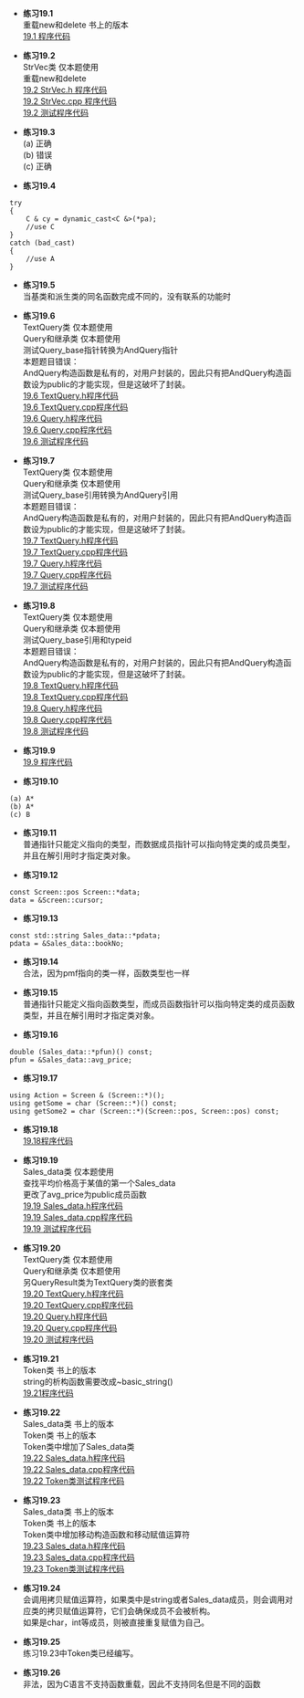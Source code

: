 * **练习19.1**  
重载new和delete 书上的版本  
[19.1 程序代码](19.1.cpp)  

* **练习19.2**  
StrVec类 仅本题使用  
重载new和delete  
[19.2 StrVec.h 程序代码](19.2/StrVec.h)  
[19.2 StrVec.cpp 程序代码](19.2/StrVec.cpp)  
[19.2 测试程序代码](19.2/main.cpp)  

* **练习19.3**  
(a) 正确  
(b) 错误  
(c) 正确  

* **练习19.4**  
```
try
{
    C & cy = dynamic_cast<C &>(*pa);
    //use C
}
catch (bad_cast)
{
    //use A
}
```

* **练习19.5**  
当基类和派生类的同名函数完成不同的，没有联系的功能时  

* **练习19.6**  
TextQuery类 仅本题使用  
Query和继承类 仅本题使用  
测试Query_base指针转换为AndQuery指针  
本题题目错误：  
AndQuery构造函数是私有的，对用户封装的，因此只有把AndQuery构造函数设为public的才能实现，但是这破坏了封装。  
[19.6 TextQuery.h程序代码](19.6/TextQuery.h)  
[19.6 TextQuery.cpp程序代码](19.6/TextQuery.cpp)  
[19.6 Query.h程序代码](19.6/Query.h)  
[19.6 Query.cpp程序代码](19.6/Query.cpp)  
[19.6 测试程序代码](19.6/main.cpp)  

* **练习19.7**  
TextQuery类 仅本题使用  
Query和继承类 仅本题使用  
测试Query_base引用转换为AndQuery引用  
本题题目错误：  
AndQuery构造函数是私有的，对用户封装的，因此只有把AndQuery构造函数设为public的才能实现，但是这破坏了封装。  
[19.7 TextQuery.h程序代码](19.7/TextQuery.h)  
[19.7 TextQuery.cpp程序代码](19.7/TextQuery.cpp)  
[19.7 Query.h程序代码](19.7/Query.h)  
[19.7 Query.cpp程序代码](19.7/Query.cpp)  
[19.7 测试程序代码](19.7/main.cpp)  

* **练习19.8**  
TextQuery类 仅本题使用  
Query和继承类 仅本题使用  
测试Query_base引用和typeid  
本题题目错误：  
AndQuery构造函数是私有的，对用户封装的，因此只有把AndQuery构造函数设为public的才能实现，但是这破坏了封装。  
[19.8 TextQuery.h程序代码](19.8/TextQuery.h)  
[19.8 TextQuery.cpp程序代码](19.8/TextQuery.cpp)  
[19.8 Query.h程序代码](19.8/Query.h)  
[19.8 Query.cpp程序代码](19.8/Query.cpp)  
[19.8 测试程序代码](19.8/main.cpp)  

* **练习19.9**  
[19.9 程序代码](19.9.cpp)  

* **练习19.10**  
```
(a) A*
(b) A*
(c) B
```

* **练习19.11**  
普通指针只能定义指向的类型，而数据成员指针可以指向特定类的成员类型，并且在解引用时才指定类对象。  

* **练习19.12**  
```
const Screen::pos Screen::*data;
data = &Screen::cursor;
```

* **练习19.13**  
```
const std::string Sales_data::*pdata;
pdata = &Sales_data::bookNo;
```

* **练习19.14**  
合法，因为pmf指向的类一样，函数类型也一样  

* **练习19.15**  
普通指针只能定义指向函数类型，而成员函数指针可以指向特定类的成员函数类型，并且在解引用时才指定类对象。  

* **练习19.16**  
```
double (Sales_data::*pfun)() const;
pfun = &Sales_data::avg_price;
```

* **练习19.17**  
```
using Action = Screen & (Screen::*)();
using getSome = char (Screen::*)() const;
using getSome2 = char (Screen::*)(Screen::pos, Screen::pos) const;
```

* **练习19.18**  
[19.18程序代码](19.18.cpp)  

* **练习19.19**  
Sales_data类 仅本题使用  
查找平均价格高于某值的第一个Sales_data  
更改了avg_price为public成员函数  
[19.19 Sales_data.h程序代码](19.19/Sales_data.h)  
[19.19 Sales_data.cpp程序代码](19.19/Sales_data.cpp)  
[19.19 测试程序代码](19.19/main.cpp)  

* **练习19.20**  
TextQuery类 仅本题使用  
Query和继承类 仅本题使用  
另QueryResult类为TextQuery类的嵌套类  
[19.20 TextQuery.h程序代码](19.20/TextQuery.h)  
[19.20 TextQuery.cpp程序代码](19.20/TextQuery.cpp)  
[19.20 Query.h程序代码](19.20/Query.h)  
[19.20 Query.cpp程序代码](19.20/Query.cpp)  
[19.20 测试程序代码](19.20/main.cpp)  

* **练习19.21**  
Token类 书上的版本  
string的析构函数需要改成~basic_string()  
[19.21程序代码](19.21.cpp)  

* **练习19.22**  
Sales_data类 书上的版本  
Token类 书上的版本  
Token类中增加了Sales_data类  
[19.22 Sales_data.h程序代码](19.22/Sales_data.h)  
[19.22 Sales_data.cpp程序代码](19.22/Sales_data.cpp)  
[19.22 Token类测试程序代码](19.22/main.cpp)  

* **练习19.23**  
Sales_data类 书上的版本  
Token类 书上的版本  
Token类中增加移动构造函数和移动赋值运算符    
[19.23 Sales_data.h程序代码](19.23/Sales_data.h)  
[19.23 Sales_data.cpp程序代码](19.23/Sales_data.cpp)  
[19.23 Token类测试程序代码](19.23/main.cpp)  

* **练习19.24**  
会调用拷贝赋值运算符，如果类中是string或者Sales_data成员，则会调用对应类的拷贝赋值运算符，它们会确保成员不会被析构。  
如果是char，int等成员，则被直接重复赋值为自己。  

* **练习19.25**  
练习19.23中Token类已经编写。  

* **练习19.26**  
非法，因为C语言不支持函数重载，因此不支持同名但是不同的函数  
